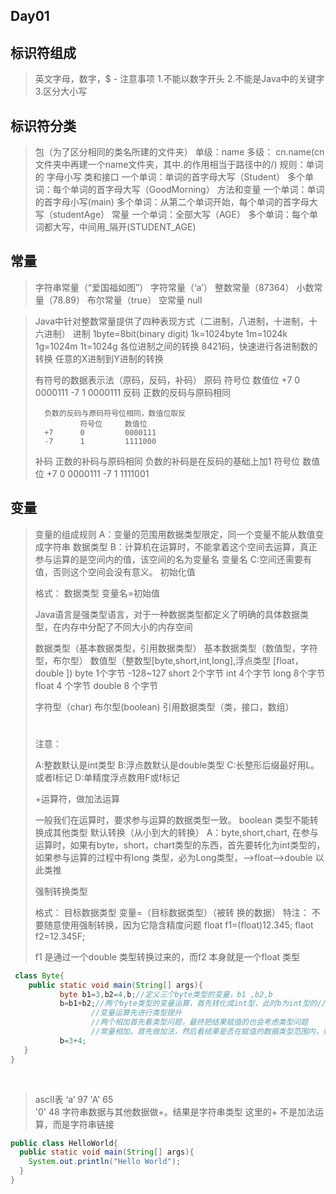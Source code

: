 ## Day01

## 标识符组成

> 英文字母，数字，$ -
>  注意事项
>  1.不能以数字开头
>  2.不能是Java中的关键字
>  3.区分大小写

## 标识符分类

> 包（为了区分相同的类名所建的文件夹）
> 单级：name 
> 多级： cn.name(cn文件夹中再建一个name文件夹，其中.的作用相当于路径中的/)
> 规则：单词的 字母小写
> 类和接口
> 一个单词：单词的首字母大写（Student）
> 多个单词：每个单词的首字母大写（GoodMorning）
> 方法和变量
> 一个单词：单词的首字母小写(main)
> 多个单词：从第二个单词开始，每个单词的首字母大写（studentAge）
> 常量
> 一个单词：全部大写（AGE）
> 多个单词：每个单词都大写，中间用_隔开(STUDENT_AGE)

## 常量

> 字符串常量（“爱国福如图”）
> 字符常量（‘a’）
> 整数常量（87364）
> 小数常量（78.89）
> 布尔常量（true）
> 空常量  null

> Java中针对整数常量提供了四种表现方式（二进制，八进制，十进制，十六进制）
> 进制
> 1byte=8bit(binary digit)
> 1k=1024byte
> 1m=1024k
> 1g=1024m
> 1t=1024g
> 各位进制之间的转换
> 8421码，快速进行各进制数的转换
> 任意的X进制到Y进制的转换
>
> 有符号的数据表示法（原码，反码，补码）
>  原码      符号位     数值位
> +7			0			0000111
> -7			1			0000111
> 反码   正数的反码与原码相同
>
> 		负数的反码与原码符号位相同，数值位取反
> 				符号位     数值位
> 		+7      0         0000111
> 	    -7      1         1111000
>
> 补码
> 正数的补码与原码相同
> 负数的补码是在反码的基础上加1
> 		     符号位      数值位
> 	+7       0          0000111
> 	-7       1          1111001

## 变量

>  变量的组成规则
>    A：变量的范围用数据类型限定，同一个变量不能从数值变成字符串
>    数据类型
>    B：计算机在运算时，不能拿着这个空间去运算，真正参与运算的是空间内的值，该空间的名为变量名
>    变量名
>    C:空间还需要有值，否则这个空间会没有意义。
>    初始化值
>
>  格式：
>  数据类型  变量名=初始值
>
>  Java语言是强类型语言，对于一种数据类型都定义了明确的具体数据类型，在内存中分配了不同大小的内存空间
>
>  数据类型（基本数据类型，引用数据类型）
>    基本数据类型（数值型，字符型，布尔型）
>    数值型（整数型[byte,short,int,long],浮点类型 [float，double ])
>   byte 1个字节   -128~127	short 2个字节	  int 4个字节  long  8个字节
>   float  4 个字节			double 8 个字节
>
>  字符型（char)
>  布尔型(boolean)
>  引用数据类型（类，接口，数组）
>
>  # 
>
>  注意：
>
>  A:整数默认是int类型
>  B:浮点数默认是double类型
>  C:长整形后缀最好用L。或者l标记
>  D:单精度浮点数用F或f标记
>
>  +运算符，做加法运算
>
>  一般我们在运算时，要求参与运算的数据类型一致。
>  boolean 类型不能转换成其他类型
>  默认转换（从小到大的转换）
>  A：byte,short,chart,  在参与运算时，如果有byte，short，chart类型的东西，首先要转化为int类型的，如果参与运算的过程中有long 类型，必为Long类型，——>float——>double  以此类推
>
>  
>
>  强制转换类型
>
>  格式：
>  目标数据类型   变量=（目标数据类型）（被转 
>  换的数据）
>  特注：
>  不要随意使用强制转换，因为它隐含精度问题
>  float f1=(float)12.345;
>  flaot f2=12.345F;
>
>  f1 是通过一个double 类型转换过来的，而f2 本身就是一个float 类型

```java
 class Byte{
    public static void main(String[] args){
           byte b1=3,b2=4,b;//定义三个byte类型的变量，b1 ,b2,b
           b=b1+b2;//两个byte类型的变量运算，首先转化成int型，此时b为int型的//，和byte类型冲突。
                  //变量运算先进行类型提升
                  //两个相加首先看类型问题，最终把结果赋值的也会考虑类型问题
                  //常量相加，首先做加法，然后看结果是否在赋值的数据类型范围内，如果不是，才报错。
           b=3+4;
   }
}
```
​          

> ascII表
> ‘a’     97
> 'A'     65  
> '0'    48
> 字符串数据与其他数据做+。结果是字符串类型
> 这里的+ 不是加法运算，而是字符串链接
>
> 
>
> 















~~~java
public class HelloWorld{
  public static void main(String[] args){
    System.out.println("Hello World");
  }
}
~~~



